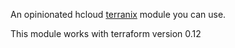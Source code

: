 
An opinionated hcloud
[terranix](https://terranix.org/)
module you can use.


This module works with terraform version 0.12


